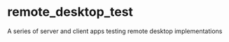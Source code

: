 remote_desktop_test
===================

A series of server and client apps testing remote desktop implementations
